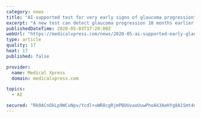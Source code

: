 ```yaml
---
category: news
title: "AI-supported test for very early signs of glaucoma progression"
excerpt: "A new test can detect glaucoma progression 18 months earlier than the current gold standard method, according to results from a UCL-sponsored clinical trial."
publishedDateTime: 2020-05-03T17:20:00Z
webUrl: "https://medicalxpress.com/news/2020-05-ai-supported-early-glaucoma.html"
type: article
quality: 17
heat: 17
published: false

provider:
  name: Medical Xpress
  domain: medicalxpress.com

topics:
  - AI

secured: "Rk0ACnOkLp9WCuNpv/Ycdl+uWR8cgRjmPBUUvaoUuwPhoAk3AeHYg8A1Smt4odgnkJTagWVWcGjD3WtGHhRA6KxpxzbNCvbnDOtiiHpgM41xllUurJA5nuIVHqtHYPFoYljB0WJRsjuolzdKWg2b19Rkj+bK/JIiBvPYhWRPvkgM1JRxMWNXTLwLktSEcZjzqLyn4VTO1fYTXGSMDb2GldDUGzvkZEkvTlCg4jXny4hOMYNstJ1ZeyLU7h1xc0gnzLPooSn70gK6YHpP+15jMrIzlrBaiUowhIF917cGaBN71jmfoQ1vyajHYU/zlVBUCGq/yCXU2LjJE1zHz66QJ3XlblxwozeFSfG14+QFW0S3lZL2LW9AH8cuJAyBdo7YGipMl4cmex+vwOOijmqiOX3g6wTH2ouljis61wTL01/6Z3NKRONUpDfulmcUyNV8WisovcWZgncXcXBDZCb+ULEpqamwxXRYWW2q4aCUH/o=;dsKagk3Awod8BtQDxKaeBw=="
---
```


